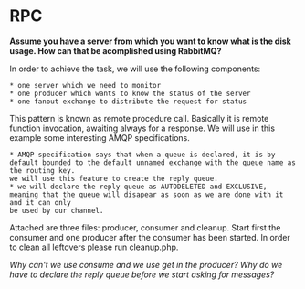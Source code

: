# RPC

__Assume you have a server from which you want to know what is the disk usage. How can that be acomplished using RabbitMQ?__

In order to achieve the task, we will use the following components:

    * one server which we need to monitor
    * one producer which wants to know the status of the server
    * one fanout exchange to distribute the request for status

This pattern is known as remote procedure call. Basically it is remote function invocation, awaiting always for a response.
We will use in this example some interesting AMQP specifications. 

    * AMQP specification says that when a queue is declared, it is by default bounded to the default unnamed exchange with the queue name as the routing key.
    we will use this feature to create the reply queue.
    * we will declare the reply queue as AUTODELETED and EXCLUSIVE, meaning that the queue will disapear as soon as we are done with it and it can only
    be used by our channel.
    
Attached are three files: producer, consumer and cleanup. Start first the consumer and one producer after the consumer has 
been started. In order to clean all leftovers please run cleanup.php.

_Why can't we use consume and we use get in the producer?_
_Why do we have to declare the reply queue before we start asking for messages?_